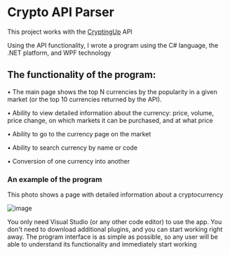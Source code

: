 # Crypto API Parser


This project works with the [CryptingUp](https://cryptingup.com/apidoc/#api-url) API




Using the API functionality, I wrote a program using the C# language, the .NET platform, and WPF technology

## The functionality of the program:

• The main page shows the top N currencies by the popularity in a given market (or the top 10 currencies returned by the API).

• Ability to view detailed information about the currency: price, volume, price change, on which markets it can be purchased, and at what price

• Ability to go to the currency page on the market

• Ability to search currency by name or code

• Conversion of one currency into another

### An example of the program

This photo shows a page with detailed information about a cryptocurrency

![image](https://user-images.githubusercontent.com/93382372/218993115-19f20e05-5568-4f89-adef-1e0c517c804b.png)

You only need Visual Studio (or any other code editor) to use the app. You don't need to download additional plugins, and you can start working right away. The program interface is as simple as possible, so any user will be able to understand its functionality and immediately start working
